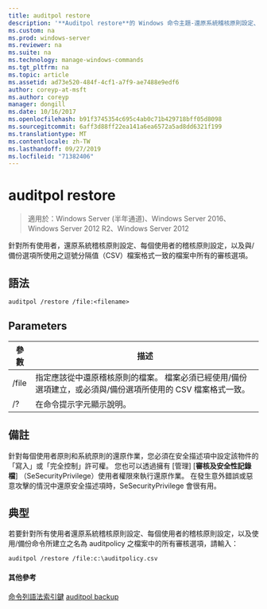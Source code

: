 ```yaml
---
title: auditpol restore
description: '**Auditpol restore**的 Windows 命令主題-還原系統稽核原則設定、所有使用者的每一使用者稽核原則設定，以及與/備份選項所使用之逗號分隔值（CSV）檔案格式一致的檔案中的所有審核選項。'
ms.custom: na
ms.prod: windows-server
ms.reviewer: na
ms.suite: na
ms.technology: manage-windows-commands
ms.tgt_pltfrm: na
ms.topic: article
ms.assetid: ad73e520-484f-4cf1-a7f9-ae7488e9edf6
author: coreyp-at-msft
ms.author: coreyp
manager: dongill
ms.date: 10/16/2017
ms.openlocfilehash: b91f3745354c695c4ab0c71b429718bff05d8098
ms.sourcegitcommit: 6aff3d88ff22ea141a6ea6572a5ad8dd6321f199
ms.translationtype: MT
ms.contentlocale: zh-TW
ms.lasthandoff: 09/27/2019
ms.locfileid: "71382406"
---
```

# <a name="auditpol-restore"></a>auditpol restore

>適用於：Windows Server (半年通道)、Windows Server 2016、Windows Server 2012 R2、Windows Server 2012

針對所有使用者，還原系統稽核原則設定、每個使用者的稽核原則設定，以及與/備份選項所使用之逗號分隔值（CSV）檔案格式一致的檔案中所有的審核選項。

## <a name="syntax"></a>語法
```
auditpol /restore /file:<filename>
```
## <a name="parameters"></a>Parameters
|參數|描述|
|-------|--------|
|/file|指定應該從中還原稽核原則的檔案。 檔案必須已經使用/備份選項建立，或必須與/備份選項所使用的 CSV 檔案格式一致。|
|/?|在命令提示字元顯示說明。|
## <a name="remarks"></a>備註
針對每個使用者原則和系統原則的還原作業，您必須在安全描述項中設定該物件的「寫入」或「完全控制」許可權。 您也可以透過擁有 [管理] [**審核及安全性記錄檔**] （SeSecurityPrivilege）使用者權限來執行還原作業。 在發生意外錯誤或惡意攻擊的情況中還原安全描述項時，SeSecurityPrivilege 會很有用。
## <a name="BKMK_examples"></a>典型
若要針對所有使用者還原系統稽核原則設定、每個使用者的稽核原則設定，以及使用/備份命令所建立之名為 auditpolicy 之檔案中的所有審核選項，請輸入：
```
auditpol /restore /file:c:\auditpolicy.csv
```
#### <a name="additional-references"></a>其他參考
[命令列語法索引鍵](command-line-syntax-key.md)
[auditpol backup](auditpol-backup.md)
